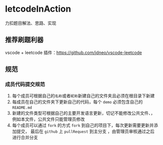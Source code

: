# letcodeInAction
力扣题目解法、思路、实现
## 推荐刷题利器
vscode + leetcode 插件：https://github.com/jdneo/vscode-leetcode

## 规范

### 成员代码提交规范

1. 每个成员可根据自己的`名称`或者`昵称`新建自己的文件夹且必须在根目录下新建
2. 每成员在自己的文件夹下更新自己的代码，每个 `demo` 必须包含自己的 `README.md`
3. 新建的文件类型可根据自己的主要开发语言更新，切记不能修改公共文件、，例如本文件，公共文件只能管理员修改
4. 每个成员可以通过 `fork` 的方式 `fork` 到自己的项目下，每次更新需要更新并添加提交， 最后在 `github` 上 `pullRequest` 到主分支 ，由管理员审核通过之后进行合并分支
